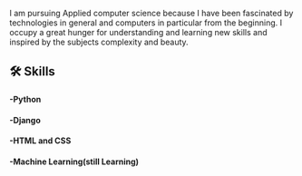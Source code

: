 

I am pursuing Applied computer science because I have been fascinated by technologies in general and computers in particular from the beginning. I occupy a great hunger for understanding and learning new skills and inspired by the subjects complexity and beauty.

## 🛠 Skills
#### -Python
#### -Django
#### -HTML and CSS
#### -Machine Learning(still Learning)
#### 






